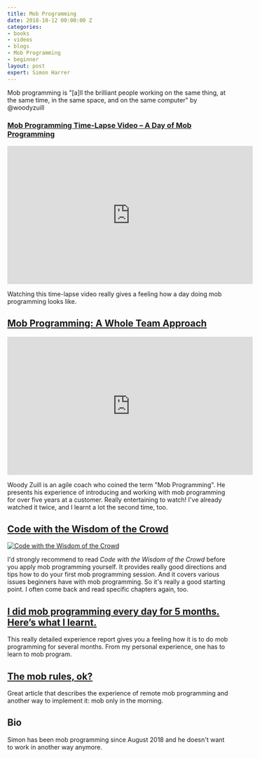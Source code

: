 ```yaml
---
title: Mob Programming
date: 2018-10-12 00:00:00 Z
categories:
- books
- videos
- blogs
- Mob Programming
- beginner
layout: post
expert: Simon Harrer
---
```


Mob programming is "[a]ll the brilliant people working on the same thing, at the same time, in the same space, and on the same computer" by @woodyzuill

### [Mob Programming Time-Lapse Video – A Day of Mob Programming](https://www.youtube.com/watch?v=p_pvslS4gEI)

<iframe width="560" height="315" src="https://www.youtube.com/embed/p_pvslS4gEI" frameborder="0" allow="autoplay; encrypted-media" allowfullscreen></iframe>

Watching this time-lapse video really gives a feeling how a day doing mob programming looks like.

## [Mob Programming: A Whole Team Approach](https://www.youtube.com/embed/SHOVVnRB4h0)

<iframe width="560" height="315" src="https://www.youtube.com/embed/SHOVVnRB4h0" frameborder="0" allow="autoplay; encrypted-media" allowfullscreen></iframe>

Woody Zuill is an agile coach who coined the term "Mob Programming". He presents his experience of introducing and working with mob programming for over five years at a customer. Really entertaining to watch! I've already watched it twice, and I learnt a lot the second time, too. 

## [Code with the Wisdom of the Crowd](https://www.amazon.de/dp/1680506153/)

[![Code with the Wisdom of the Crowd](https://images-eu.ssl-images-amazon.com/images/I/51ys8LrVdwL._AC_US436_FMwebp_QL65_.jpg)](https://www.amazon.de/dp/1680506153/)

I'd strongly recommend to read *Code with the Wisdom of the Crowd* before you apply mob programming yourself. It provides really good directions and tips how to do your first mob programming session. And it covers various issues beginners have with mob programming. So it's really a good starting point. I often come back and read specific chapters again, too. 

## [I did mob programming every day for 5 months. Here’s what I learnt.](https://medium.com/comparethemarket/i-did-mob-programming-every-day-for-5-months-heres-what-i-learnt-b586fb8b67c)

This really detailed experience report gives you a feeling how it is to do mob programming for several months. From my personal experience, one has to learn to mob program.

## [The mob rules, ok?](https://cucumber.io/blog/2015/12/21/the-mob-rules-ok)

Great article that describes the experience of remote mob programming and another way to implement it: mob only in the morning.

## Bio

Simon has been mob programming since August 2018 and he doesn't want to work in another way anymore.





